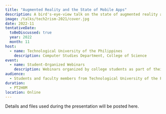 ```yaml
---
title: "Augmented Reality and the State of Mobile Apps"
description: A bird's-eye-view talk on the state of augmented reality and mobile apps
image: /talks/tech2rism-2021/cover.jpg
date: 2022-11
tentativeDate:
  toBeDiscussed: true
  year: 2022
  month: 11
host:
  - name: Technological University of the Philippines
    description: Computer Studies Department, College of Science
event: 
  - name: Student-Organized Webinars
    description: Webinars organized by college students as part of their student program.
audience:
  - Students and faculty members from Technological University of the Philippines
duration:
  - PT2H0M
location: Online
---
```


Details and files used during the presentation will be posted here.
